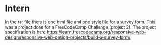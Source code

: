 # Intern

In the rar file there is one html file and one style file for a survey form. This was a project done for a FreeCodeCamp Challenge (project 2). The project specification is here https://learn.freecodecamp.org/responsive-web-design/responsive-web-design-projects/build-a-survey-form/
